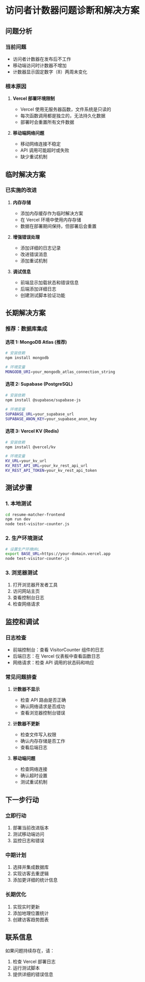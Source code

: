 # 访问者计数器问题诊断和解决方案

## 问题分析

### 当前问题
- 访问者计数器在发布后不工作
- 移动端访问时计数器不增加
- 计数器显示固定数字（8）两周未变化

### 根本原因
1. **Vercel 部署环境限制**
   - Vercel 使用无服务器函数，文件系统是只读的
   - 每次函数调用都是独立的，无法持久化数据
   - 部署时会重置所有文件数据

2. **移动端网络问题**
   - 移动网络连接不稳定
   - API 调用可能超时或失败
   - 缺少重试机制

## 临时解决方案

### 已实施的改进
1. **内存存储**
   - 添加内存缓存作为临时解决方案
   - 在 Vercel 环境中使用内存存储
   - 数据在部署期间保持，但部署后会重置

2. **增强错误处理**
   - 添加详细的日志记录
   - 改进错误消息
   - 添加重试机制

3. **调试信息**
   - 前端显示加载状态和错误信息
   - 后端添加详细日志
   - 创建测试脚本验证功能

## 长期解决方案

### 推荐：数据库集成

#### 选项 1: MongoDB Atlas (推荐)
```bash
# 安装依赖
npm install mongodb

# 环境变量
MONGODB_URI=your_mongodb_atlas_connection_string
```

#### 选项 2: Supabase (PostgreSQL)
```bash
# 安装依赖
npm install @supabase/supabase-js

# 环境变量
SUPABASE_URL=your_supabase_url
SUPABASE_ANON_KEY=your_supabase_anon_key
```

#### 选项 3: Vercel KV (Redis)
```bash
# 安装依赖
npm install @vercel/kv

# 环境变量
KV_URL=your_kv_url
KV_REST_API_URL=your_kv_rest_api_url
KV_REST_API_TOKEN=your_kv_rest_api_token
```

## 测试步骤

### 1. 本地测试
```bash
cd resume-matcher-frontend
npm run dev
node test-visitor-counter.js
```

### 2. 生产环境测试
```bash
# 设置生产环境URL
export BASE_URL=https://your-domain.vercel.app
node test-visitor-counter.js
```

### 3. 浏览器测试
1. 打开浏览器开发者工具
2. 访问网站主页
3. 查看控制台日志
4. 检查网络请求

## 监控和调试

### 日志检查
- 前端控制台：查看 VisitorCounter 组件的日志
- 后端日志：在 Vercel 仪表板中查看函数日志
- 网络请求：检查 API 调用的状态码和响应

### 常见问题排查
1. **计数器不显示**
   - 检查 API 路由是否正确
   - 确认网络请求是否成功
   - 查看浏览器控制台错误

2. **计数器不更新**
   - 检查文件写入权限
   - 确认内存存储是否工作
   - 查看后端日志

3. **移动端问题**
   - 检查网络连接
   - 确认超时设置
   - 测试重试机制

## 下一步行动

### 立即行动
1. 部署当前改进版本
2. 测试移动端访问
3. 监控日志和错误

### 中期计划
1. 选择并集成数据库
2. 实现访客去重逻辑
3. 添加更详细的统计信息

### 长期优化
1. 实现实时更新
2. 添加地理位置统计
3. 创建访客趋势图表

## 联系信息

如果问题持续存在，请：
1. 检查 Vercel 部署日志
2. 运行测试脚本
3. 提供详细的错误信息 